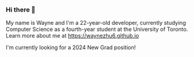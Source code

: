 ### Hi there 👋

My name is Wayne and I'm a 22-year-old developer, currently studying Computer Science as a fourth-year student at the University of Toronto. Learn more about me at https://waynezhu6.github.io

I'm currently looking for a 2024 New Grad position!

<!--
**waynezhu6/waynezhu6** is a ✨ _special_ ✨ repository because its `README.md` (this file) appears on your GitHub profile.

Here are some ideas to get you started:

- 🔭 I’m currently working on ...
- 🌱 I’m currently learning ...
- 👯 I’m looking to collaborate on ...
- 🤔 I’m looking for help with ...
- 💬 Ask me about ...
- 📫 How to reach me: ...
- 😄 Pronouns: ...
- ⚡ Fun fact: ...
-->
